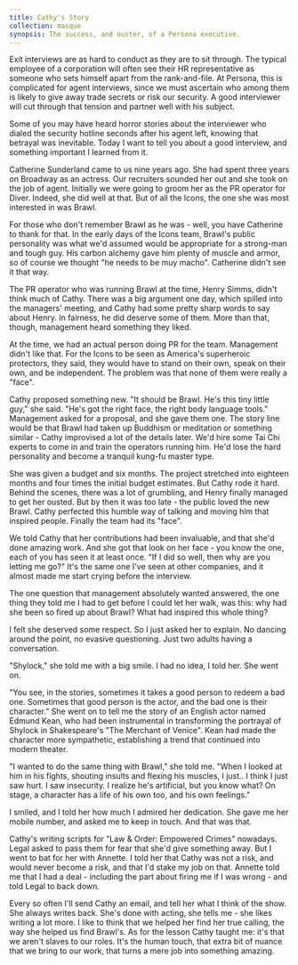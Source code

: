 ```yaml
---
title: Cathy's Story
collection: masque
synopsis: The success, and ouster, of a Persona executive.
---
```


Exit interviews are as hard to conduct as they are to sit through. The typical employee of a corporation will often see their HR representative as someone who sets himself apart from the rank-and-file. At Persona, this is complicated for agent interviews, since we must ascertain who among them is likely to give away trade secrets or risk our security. A good interviewer will cut through that tension and partner well with his subject.

Some of you may have heard horror stories about the interviewer who dialed the security hotline seconds after his agent left, knowing that betrayal was inevitable. Today I want to tell you about a good interview, and something important I learned from it.

Catherine Sunderland came to us nine years ago. She had spent three years on Broadway as an actress. Our recruiters sounded her out and she took on the job of agent. Initially we were going to groom her as the PR operator for Diver. Indeed, she did well at that. But of all the Icons, the one she was most interested in was Brawl.

For those who don't remember Brawl as he was - well, you have Catherine to thank for that. In the early days of the Icons team, Brawl's public personality was what we'd assumed would be appropriate for a strong-man and tough guy. His carbon alchemy gave him plenty of muscle and armor, so of course we thought "he needs to be muy macho". Catherine didn't see it that way.

The PR operator who was running Brawl at the time, Henry Simms, didn't think much of Cathy. There was a big argument one day, which spilled into the managers' meeting, and Cathy had some pretty sharp words to say about Henry. In fairness, he did deserve some of them. More than that, though, management heard something they liked.

At the time, we had an actual person doing PR for the team. Management didn't like that. For the Icons to be seen as America's superheroic protectors, they said, they would have to stand on their own, speak on their own, and be independent. The problem was that none of them were really a "face".

Cathy proposed something new. "It should be Brawl. He's this tiny little guy," she said. "He's got the right face, the right body language tools." Management asked for a proposal, and she gave them one. The story line would be that Brawl had taken up Buddhism or meditation or something similar - Cathy improvised a lot of the details later. We'd hire some Tai Chi experts to come in and train the operators running him. He'd lose the hard personality and become a tranquil kung-fu master type.

She was given a budget and six months. The project stretched into eighteen months and four times the initial budget estimates. But Cathy rode it hard. Behind the scenes, there was a lot of grumbling, and Henry finally managed to get her ousted. But by then it was too late - the public loved the new Brawl. Cathy perfected this humble way of talking and moving him that inspired people. Finally the team had its "face".

We told Cathy that her contributions had been invaluable, and that she'd done amazing work. And she got that look on her face - you know the one, each of you has seen it at least once. "If I did so well, then why are you letting me go?" It's the same one I've seen at other companies, and it almost made me start crying before the interview.

The one question that management absolutely wanted answered, the one thing they told me I had to get before I could let her walk, was this: why had she been so fired up about Brawl? What had inspired this whole thing?

I felt she deserved some respect. So I just asked her to explain. No dancing around the point, no evasive questioning. Just two adults having a conversation.

"Shylock," she told me with a big smile. I had no idea, I told her. She went on.

"You see, in the stories, sometimes it takes a good person to redeem a bad one. Sometimes that good person is the actor, and the bad one is their character." She went on to tell me the story of an English actor named Edmund Kean, who had been instrumental in transforming the portrayal of Shylock in Shakespeare's "The Merchant of Venice". Kean had made the character more sympathetic, establishing a trend that continued into modern theater.

"I wanted to do the same thing with Brawl," she told me. "When I looked at him in his fights, shouting insults and flexing his muscles, I just.. I think I just saw hurt. I saw insecurity. I realize he's artificial, but you know what? On stage, a character has a life of his own too, and his own feelings."

I smiled, and I told her how much I admired her dedication. She gave me her mobile number, and asked me to keep in touch. And that was that.

Cathy's writing scripts for "Law & Order: Empowered Crimes" nowadays. Legal asked to pass them for fear that she'd give something away. But I went to bat for her with Annette. I told her that Cathy was not a risk, and would never become a risk, and that I'd stake my job on that. Annette told me that I had a deal - including the part about firing me if I was wrong - and told Legal to back down.

Every so often I'll send Cathy an email, and tell her what I think of the show. She always writes back. She's done with acting, she tells me - she likes writing a lot more. I like to think that we helped her find her true calling, the way she helped us find Brawl's. As for the lesson Cathy taught me: it's that we aren't slaves to our roles. It's the human touch, that extra bit of nuance that we bring to our work, that turns a mere job into something amazing.
